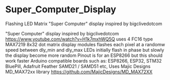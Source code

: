 # Super_Computer_Display
Flashing LED Matrix "Super Computer" display inspired by bigclivedotcom

"Super Computer" display inspired by bigclivedotcom https://www.youtube.com/watch?v=H1k7mxhWQ5Q
uses 4 FC16 type MAX7219 8x32 dot matrix display modules
flashes each pixel at a randomw speed between dly_min and dly_max
LEDs initially flash in phase but slowly the display become more random
Pinout is for an ESP8266 but this should work faster Arduino compatible boards such as:
ESP8266, ESP32, STM32 BluePill, Adafruit Feather SAMD21 / SAMD51 etc,
Uses Majic Designs MD_MAX72xx library https://github.com/MajicDesigns/MD_MAX72XX
